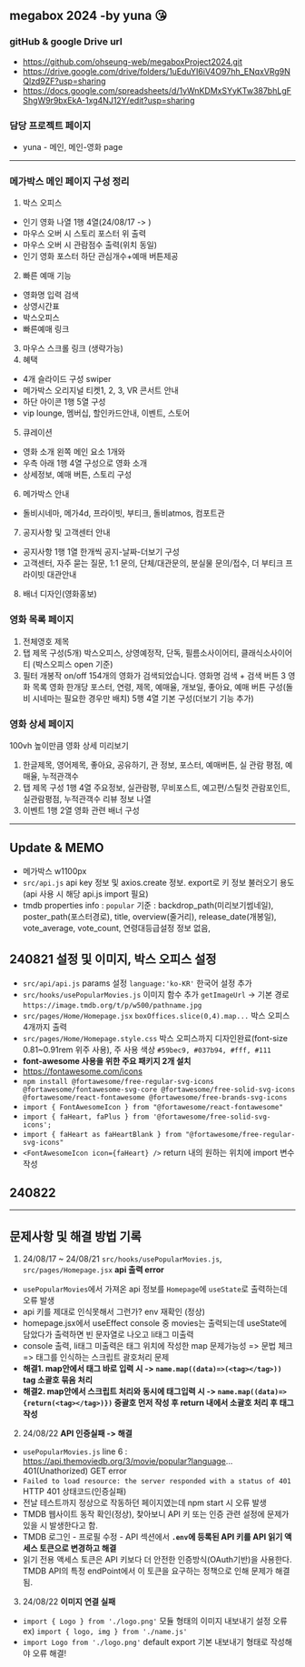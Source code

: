 ## megabox 2024 -by yuna :kissing_heart:
### gitHub & google Drive url
* https://github.com/ohseung-web/megaboxProject2024.git
* https://drive.google.com/drive/folders/1uEduYI6iV4O97hh_ENqxVRg9NQlzd9ZF?usp=sharing
* https://docs.google.com/spreadsheets/d/1yWnKDMxSYyKTw387bhLgFShgW9r9bxEkA-1xg4NJ12Y/edit?usp=sharing
### 담당 프로젝트 페이지
* yuna - 메인, 메인-영화 page
----
### 메가박스 메인 페이지 구성 정리
1. 박스 오피스
* 인기 영화 나열 1행 4열(24/08/17 -> )
* 마우스 오버 시 스토리 포스터 위 출력
* 마우스 오버 시 관람점수 출력(위치 동일)
* 인기 영화 포스터 하단 관심개수+예매 버튼제공
2. 빠른 예매 기능
* 영화명 입력 검색
* 상영시간표
* 박스오피스
* 빠른예매 링크
3. 마우스 스크롤 링크 (생략가능)
4. 혜택 
* 4개 슬라이드 구성 swiper 
* 메가박스 오리지널 티켓1, 2, 3, VR 콘서트 안내
* 하단 아이콘 1행 5열 구성 
* vip lounge, 멤버십, 할인카드안내, 이벤트, 스토어
5. 큐레이션
* 영화 소개 왼쪽 메인 요소 1개와 
* 우측 아래 1행 4열 구성으로 영화 소개 
* 상세정보, 예매 버튼, 스토리 구성
6. 메가박스 안내
* 돌비시네마, 메가4d, 프라이빗, 부티크, 돌비atmos, 컴포트관
7. 공지사항 및 고객센터 안내
* 공지사항 1행 1열 한개씩 공지-날짜-더보기 구성
* 고객센터, 자주 묻는 질문, 1:1 문의, 단체/대관문의, 분실물 문의/접수, 더 부티크 프라이빗 대관안내 
8. 배너 디자인(영화홍보)
### 영화 목록 페이지 
1. 전체영호 제목
2. 탭 제목 구성(5개)
박스오피스, 상영예정작, 단독, 필름소사이어티, 클래식소사이어티
(박스오피스 open 기준)
2. 필터 
개봉작 on/off 
154개의 영화가 검색되었습니다.
영화명 검색 + 검색 버튼
3 영화 목록 
영화 한개당 포스터, 연령, 제목, 예매율, 개보일, 좋아요, 예매 버튼 구성(돌비 시네마는 필요한 경우만 배치)
5행 4열 기본 구성(더보기 기능 추가)
### 영화 상세 페이지
100vh 높이만큼 영화 상세 미리보기
1. 한글제목, 영어제목, 좋아요, 공유하기, 관 정보, 포스터, 예매버튼, 실 관람 평점, 예매율, 누적관객수 
2. 탭 제목 구성 1행 4열
주요정보, 실관람평, 무비포스트, 예고편/스틸컷
관람포인트, 실관람평점, 누적관객수
리뷰 정보 나열 
3. 이벤트
1행 2열 영화 관련 배너 구성
----
## Update & MEMO
* 메가박스 w1100px
* `src/api.js` api key 정보 및 axios.create 정보. export로 키 정보 불러오기 용도(api 사용 시 해당 api.js import 필요)
* tmdb properties info : `popular` 기준 : backdrop_path(미리보기썸네일), poster_path(포스터경로), title, overview(줄거리), release_date(개봉일), vote_average, vote_count, 연령대등급설정 정보 없음,
## 240821 설정 및 이미지, 박스 오피스 설정
* `src/api/api.js` params 설정 `language:'ko-KR'` 한국어 설정 추가
* `src/hooks/usePopularMovies.js` 이미지 함수 추가 `getImageUrl` -> 기본 경로 `https://image.tmdb.org/t/p/w500/pathname.jpg`
* `src/pages/Home/Homepage.jsx` `boxOffices.slice(0,4).map...` 박스 오피스 4개까지 출력
* `src/pages/Home/Homepage.style.css` 박스 오피스까지 디자인완료(font-size 0.81~0.91rem 위주 사용), 주 사용 색상 `#59bec9, #037b94, #fff, #111`
* **font-awesome 사용을 위한 주요 패키지 2개 설치**
* https://fontawesome.com/icons 
* `npm install @fortawesome/free-regular-svg-icons @fortawesome/fontawesome-svg-core @fortawesome/free-solid-svg-icons @fortawesome/react-fontawesome @fortawesome/free-brands-svg-icons`
* `import { FontAwesomeIcon } from "@fortawesome/react-fontawesome"`
* `import { faHeart, faPlus } from '@fortawesome/free-solid-svg-icons';`
* `import { faHeart as faHeartBlank } from "@fortawesome/free-regular-svg-icons"`
* `<FontAwesomeIcon icon={faHeart} />` return 내의 원하는 위치에 import 변수 작성
## 240822 
----
## 문제사항 및 해결 방법 기록 
1. 24/08/17 ~ 24/08/21  `src/hooks/usePopularMovies.js`, `src/pages/Homepage.jsx` **api 출력 error**
* `usePopularMovies`에서 가져온 api 정보를 `Homepage`에 `useState`로 출력하는데 오류 발생
* api 키를 제대로 인식못해서 그런가? env 재확인 (정상)
* homepage.jsx에서 useEffect console 중 movies는 출력되는데 useState에 담았다가 출력하면 빈 문자열로 나오고 li태그 미출력
* console 출력, li태그 미출력은 태그 위치에 작성한 map 문제가능성 => 문법 체크 => 태그를 인식하는 스크립트 괄호처리 문제
* **해결1. map안에서 태그 바로 입력 시 -> `name.map((data)=>(<tag></tag>))` tag 소괄호 묶음 처리**
* **해결2. map안에서 스크립트 처리와 동시에 태그입력 시 -> `name.map((data)=>{return(<tag></tag>)})` 중괄호 먼저 작성 후 return 내에서 소괄호 처리 후 태그작성**
2. 24/08/22 **API 인증실패 -> 해결**
* `usePopularMovies.js` line 6 : https://api.themoviedb.org/3/movie/popular?language... 401(Unathorized) GET error 
* `Failed to load resource: the server responded with a status of 401` HTTP 401 상태코드(인증실패)
* 전날 테스트까지 정상으로 작동하던 페이지였는데 npm start 시 오류 발생
* TMDB 웹사이트 동작 확인(정상), 찾아보니 API 키 또는 인증 관련 설정에 문제가 있을 시 발생한다고 함.
* TMDB 로그인 - 프로필 수정 - API 섹션에서 **`.env`에 등록된 API 키를 API 읽기 액세스 토큰으로 변경하고 해결**
* 읽기 전용 액세스 토큰은 API 키보다 더 안전한 인증방식(OAuth기반)을 사용한다. TMDB API의 특정 endPoint에서 이 토큰을 요구하는 정책으로 인해 문제가 해결 됨.
3. 24/08/22 **이미지 연결 실패**
* `import { Logo } from './logo.png'` 모듈 형태의 이미지 내보내기 설정 오류 ex) `import { logo, img } from './name.js'`
* `import Logo from './logo.png'` default export 기본 내보내기 형태로 작성해야 오류 해결!